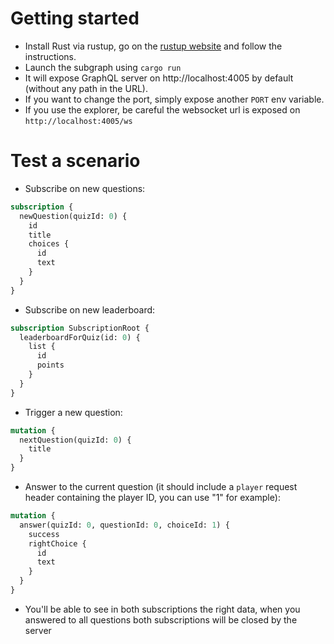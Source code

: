 # Getting started

+ Install Rust via rustup, go on the [rustup website](https://rustup.rs/) and follow the instructions.
+ Launch the subgraph using `cargo run`
+ It will expose GraphQL server on http://localhost:4005 by default (without any path in the URL).
+ If you want to change the port, simply expose another `PORT` env variable.
+ If you use the explorer, be careful the websocket url is exposed on `http://localhost:4005/ws`

# Test a scenario

+ Subscribe on new questions:

```graphql
subscription {
  newQuestion(quizId: 0) {
    id
    title
    choices {
      id
      text
    }
  }
}
```

+ Subscribe on new leaderboard:

```graphql
subscription SubscriptionRoot {
  leaderboardForQuiz(id: 0) {
    list {
      id
      points
    }
  }
}
```



+ Trigger a new question:

```graphql
mutation {
  nextQuestion(quizId: 0) {
    title
  }
}
```


+ Answer to the current question (it should include a `player` request header containing the player ID, you can use "1" for example):

```graphql
mutation {
  answer(quizId: 0, questionId: 0, choiceId: 1) {
    success
    rightChoice {
      id
      text
    }
  }
}
```

+ You'll be able to see in both subscriptions the right data, when you answered to all questions both subscriptions will be closed by the server